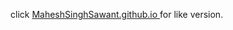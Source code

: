 click <a href="https://maheshsinghsawant.github.io/"> MaheshSinghSawant.github.io </a> for like version.
